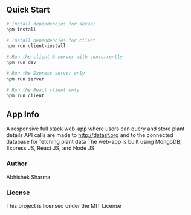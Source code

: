 ## Quick Start

```bash
# Install dependencies for server
npm install

# Install dependencies for client
npm run client-install

# Run the client & server with concurrently
npm run dev

# Run the Express server only
npm run server

# Run the React client only
npm run client

```

## App Info

A responsive full stack web-app where users can query and store plant details
API calls are made to http://datasf.org and to the connected database for fetching plant data
The web-app is built using MongoDB, Express JS, React JS, and Node JS

### Author

Abhishek Sharma

### License

This project is licensed under the MIT License
